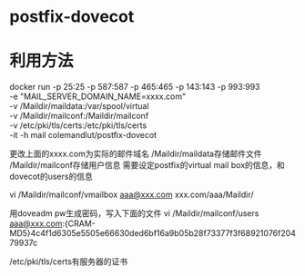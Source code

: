 # postfix-dovecot

# 利用方法
docker run -p 25:25 -p 587:587 -p 465:465 -p 143:143 -p 993:993 \
           -e "MAIL_SERVER_DOMAIN_NAME=xxxx.com"   \
           -v /Maildir/maildata:/var/spool/virtual  \
           -v /Maildir/mailconf:/Maildir/mailconf  \
           -v /etc/pki/tls/certs:/etc/pki/tls/certs \
           -it -h mail colemandlut/postfix-dovecot

更改上面的xxxx.com为实际的邮件域名
/Maildir/maildata存储邮件文件
/Maildir/mailconf存储用户信息
需要设定postfix的virtual mail box的信息，和dovecot的users的信息

vi /Maildir/mailconf/vmailbox
aaa@xxx.com xxx.com/aaa/Maildir/

用doveadm pw生成密码，写入下面的文件
vi /Maildir/mailconf/users
aaa@xxx.com:{CRAM-MD5}4c4f1d6305e5505e66630ded6bf16a9b05b28f73377f3f68921076f20479937c

/etc/pki/tls/certs有服务器的证书

